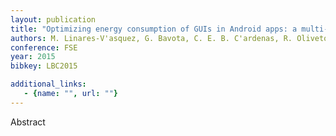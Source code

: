 ```yaml
---
layout: publication
title: "Optimizing energy consumption of GUIs in Android apps: a multi-objective approach"
authors: M. Linares-V'asquez, G. Bavota, C. E. B. C'ardenas, R. Oliveto, P. M. Di, D. Poshyvanyk
conference: FSE
year: 2015
bibkey: LBC2015

additional_links:
   - {name: "", url: ""}
---
```

Abstract
